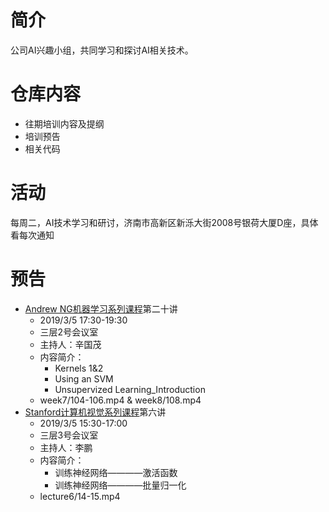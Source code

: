 # 简介
公司AI兴趣小组，共同学习和探讨AI相关技术。
# 仓库内容
- 往期培训内容及提纲
- 培训预告
- 相关代码
# 活动
每周二，AI技术学习和研讨，济南市高新区新泺大街2008号银荷大厦D座，具体看每次通知
# 预告
- [Andrew NG机器学习系列课程](https://github.com/guomxin/SIGAI/blob/master/NGMachineLearningTraining.md)第二十讲
  - 2019/3/5 17:30-19:30
  - 三层2号会议室
  - 主持人：辛国茂
  - 内容简介：
    - Kernels 1&2
    - Using an SVM
    - Unsupervized Learning_Introduction
  -  week7/104-106.mp4 & week8/108.mp4
- [Stanford计算机视觉系列课程](https://github.com/guomxin/SIGAI/blob/master/CS231n-2017.md)第六讲
  - 2019/3/5 15:30-17:00
  - 三层3号会议室
  - 主持人：李鹏
  - 内容简介：
    - 训练神经网络————激活函数
    - 训练神经网络————批量归一化
  - lecture6/14-15.mp4
